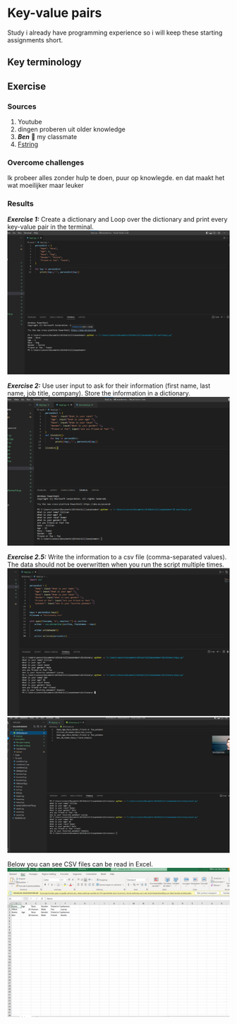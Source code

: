 # Key-value pairs
Study
i already have programming experience so i will keep these starting assignments short.

## Key terminology




## Exercise
### Sources
1. Youtube 
2. dingen proberen uit older knowledge
3. ***Ben*** :100: my classmate
4. [Fstring](https://realpython.com/python-f-strings/)

### Overcome challenges
Ik probeer alles zonder hulp te doen, puur op knowlegde. en dat maakt het wat moeilijker maar leuker

### Results

***Exercise 1:*** Create a dictionary and Loop over the dictionary and print every key-value pair in the terminal.
![SS](/00_includes/python%20pics%205%2C6%2C7%2C8/key1.png)

***Exercise 2:*** Use user input to ask for their information (first name, last name, job title, company). Store the information in a dictionary.
![SS](/00_includes/python%20pics%205%2C6%2C7%2C8/key2.png)

***Exercise 2.5:*** Write the information to a csv file (comma-separated values). The data should not be overwritten when you run the script multiple times.
![SS](/00_includes/python%20pics%205%2C6%2C7%2C8/key3.png)
![SS](/00_includes/python%20pics%205%2C6%2C7%2C8/key4.png)

Below you can see CSV files can be read in Excel.
![SS](/00_includes/python%20pics%205%2C6%2C7%2C8/key5.png)

